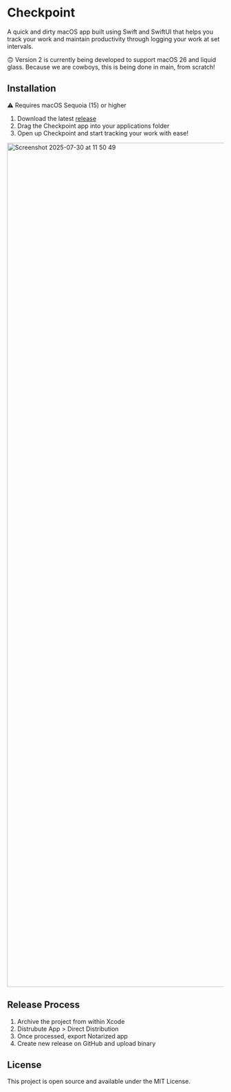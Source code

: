 # Checkpoint


A quick and dirty macOS app built using Swift and SwiftUI that helps you
track your work and maintain productivity through logging your work at
set intervals.

🙃 Version 2 is currently being developed to support macOS 26 and liquid
glass. Because we are cowboys, this is being done in main, from scratch!

## Installation

⚠️  Requires macOS Sequoia (15) or higher

1. Download the latest [release](https://github.com/damiensedgwick/checkpoint/releases)
2. Drag the Checkpoint app into your applications folder
3. Open up Checkpoint and start tracking your work with ease!

<img width="3024" height="1964" alt="Screenshot 2025-07-30 at 11 50 49" src="https://github.com/user-attachments/assets/f7d3642e-7d0f-425e-81f0-359286a6fe81" />

## Release Process

1. Archive the project from within Xcode
2. Distrubute App > Direct Distribution
3. Once processed, export Notarized app
4. Create new release on GitHub and upload binary

## License

This project is open source and available under the MIT License.
